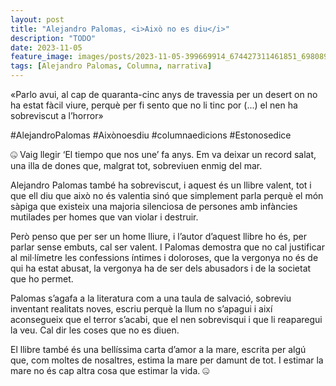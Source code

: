 ```yaml
---
layout: post
title: "Alejandro Palomas, <i>Això no es diu</i>"
description: "TODO"
date: 2023-11-05
feature_image: images/posts/2023-11-05-399669914_674427311461851_6980898727027823739_n_17938566182750993.heic
tags: [Alejandro Palomas, Columna, narrativa]
---
```


«Parlo avui, al cap de quaranta-cinc anys de travessia per un desert on no ha estat fàcil viure, perquè per fi sento que no li tinc por (...) el nen ha sobreviscut a l’horror»
<!--more-->

#AlejandroPalomas #Aixònoesdiu #columnaedicions #Estonosedice

🤐 Vaig llegir ‘El tiempo que nos une’ fa anys. Em va deixar un record salat, una illa de dones que, malgrat tot, sobreviuen enmig del mar. 

Alejandro Palomas també ha sobreviscut, i aquest és un llibre valent, tot i que ell diu que això no és valentia sinó que simplement parla perquè el món sàpiga que existeix una majoria silenciosa de persones amb infàncies mutilades per homes que van violar i destruir. 

Però penso que per ser un home lliure, i l’autor d’aquest llibre ho és, per parlar sense embuts, cal ser valent. I Palomas demostra que no cal justificar al mil·límetre les confessions íntimes i doloroses, que la vergonya no és de qui ha estat abusat, la vergonya ha de ser dels abusadors i de la societat que ho permet.

Palomas s’agafa a la literatura com a una taula de salvació, sobreviu inventant realitats noves, escriu perquè la llum no s’apagui i així aconsegueix que el terror s’acabi, que el nen sobrevisqui i que li reaparegui la veu. Cal dir les coses que no es diuen.

El llibre també és una bellíssima carta d’amor a la mare, escrita per algú que, com moltes de nosaltres, estima la mare per damunt de tot. I estimar la mare no és cap altra cosa que estimar la vida. 🤐
